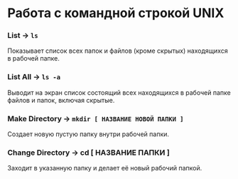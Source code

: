 # Работа с командной строкой UNIX

### List -> ```ls```
Показывает список всех папок и файлов (кроме скрытых) находящихся в рабочей папке.


### List All -> ```ls -a```
Выводит на экран список состоящий всех находящихся в рабочей папке файлов и папок, включая скрытые.


### Make Directory -> ```mkdir [ НАЗВАНИЕ НОВОЙ ПАПКИ ]```
Создает новую пустую папку внутри рабочей папки.

  
### Change Directory -> cd [ НАЗВАНИЕ ПАПКИ ] 
Заходит в указанную папку и делает её новый рабочий папкой.



